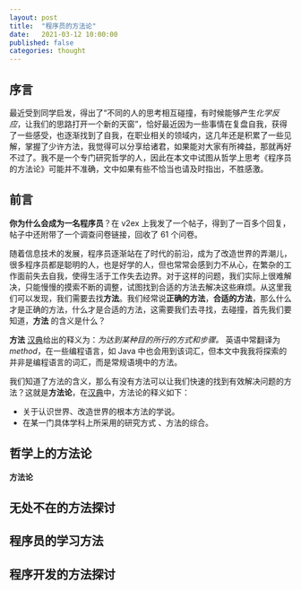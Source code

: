```yaml
---
layout: post
title:  "程序员的方法论"
date:   2021-03-12 10:00:00
published: false
categories: thought
---
```

## 序言

最近受到同学启发，得出了“不同的人的思考相互碰撞，有时候能够产生*化学反应*，让我们的思路打开一个新的天窗”，恰好最近因为一些事情在复盘自我，获得了一些感受，也逐渐找到了自我，在职业相关的领域内，这几年还是积累了一些见解，掌握了少许方法，我觉得可以分享给诸君，如果能对大家有所裨益，那就再好不过了。我不是一个专门研究哲学的人，因此在本文中试图从哲学上思考《程序员的方法论》可能并不准确，文中如果有些不恰当也请及时指出，不胜感激。

## 前言

**你为什么会成为一名程序员**？在 v2ex 上我发了一个帖子，得到了一百多个回复，帖子中还附带了一个调查问卷链接，回收了 61 个问卷。

随着信息技术的发展，程序员逐渐站在了时代的前沿，成为了改造世界的弄潮儿，很多程序员都是聪明的人，也是好学的人，但也常常会感到力不从心，在繁杂的工作面前失去自我，使得生活于工作失去边界。对于这样的问题，我们实际上很难解决，只能慢慢的摸索不断的调整，试图找到合适的方法去解决这些麻烦。从这里我们可以发现，我们需要去找**方法**。我们经常说**正确的方法**，**合适的方法**，那么什么才是正确的方法，什么才是合适的方法，这需要我们去寻找，去碰撞，首先我们要知道，**方法** 的含义是什么？

**方法** [汉典](https://www.zdic.net/hans/%E6%96%B9%E6%B3%95)给出的释义为：*为达到某种目的所行的方式和步骤。* 英语中常翻译为 *method*，在一些编程语言，如 Java 中也会用到该词汇，但本文中我我将探索的并非是编程语言的词汇，而是常规语境中的方法。

我们知道了方法的含义，那么有没有方法可以让我们快速的找到有效解决问题的方法？这就是**方法论**，在[汉典](https://www.zdic.net/hans/%E6%96%B9%E6%B3%95%E8%AE%BA)中，方法论的释义如下：

+ 关于认识世界、改造世界的根本方法的学说。
+ 在某一门具体学科上所采用的研究方式 、方法的综合。

## 哲学上的方法论

**方法论**

<!--维基百科 方法学（又称为方法论），是哲学用语，指的是研究如何处理问题的一个哲学分支。南宋哲学家朱熹的格物致知论是方法论的典型例子。法国哲学家笛卡儿在1637年出版的哲学论著《谈谈方法》，被认为是有关方法论的重用著作，影响了西方主流学界的思维方式、思想观念、和科学方法的发展，对西方近代科学的快速发展起了相当大的促进作用。


目录
1	定义
2	方法论的发展史
2.1	古中国
2.2	古典西方主流学派
2.2.1	现代复杂科学的出现
3	参考文献
3.1	引用
3.2	来源
4	外部链接
定义
一门学问采用的方法、规则与公理；
一种特定的做法或一套做法；
在某种知识的领域上，对探索知识的原则或做法而作之分析（梅里厄姆-韦伯斯特词典）。
方法学意味着的通用概念就是：在某一门学问或所要探索的知识领域上，对所使用之个别方法加以整合、比较探讨与批判。

大多数科学学问都有它们各自特定的研究方法；方法学的任务，在于提出一系列能够支持这些方法之准确性和有效适用的原理。换言之，方法学在于证明方法的有效或无效，并提出支持采取或不支持采取该方法的理由。

在软件工程与专案管理中，方法学通常是指一系列编撰好的建议方法，有时还包括训练材料、正规教育性程序、工作表和图像工具。与其被称为方法学，这些概念比较适合叫作方法。

方法论的发展史
古中国
参见：格物致知
公元前600年：孔子提出了正名的要求，并提出“能近取譬”和“举一反三”等类推方法。
公元前350年：墨子在《墨经》中阐述了力的概念和力矩原理、杠杆原理，也提出了“粒子论”的雏形，指出“端”是不占有空间的，是物体不可再细分的最小单位。
公元前300年：公孙龙通过对“白马非马”这一命题的具体分析，提出了“唯乎其彼此焉”的正名原则。
公元前250年：韩非提出了“矛盾”概念，揭示了矛盾律。
公元前250年：荀子系统化地整理了名家和墨家对儒家正名思想的逻辑学理论。
公元86年：王充在反对宗教神学的斗争中，著作了《论衡》，强调要通过论证而达到辨真伪、证是非、驳虚假的目的。
公元240年：王弼为代表的“言不尽意”论和欧阳建的“言尽意”论之间的辩论。
公元1000年：程朱学派把“理”作为思想本体，发展出由一理推知诸理的认识论观点，是北宋理学的主要内容。
古典西方主流学派
在1960年代以前，西方科学研究的方法，从机械到人体解剖的研究，基本是按照笛卡儿的《谈谈方法》进行的，对西方近代科学的飞速发展，起了相当大的促进作用。

笛卡儿在《谈谈方法》中指出，研究问题的方法分四个步骤：

永远不接受任何我自己不清楚的真理，就是说要尽量避免鲁莽和偏见，只能是根据自己的判断非常清楚和确定，没有任何值得怀疑的地方的真理。就是说只要没有经过自己切身体会的问题，不管有什么权威的结论，都可以怀疑。这就是著名的“怀疑一切”理论。例如亚里士多德曾下结论说，女人比男人少两颗牙齿。但事实并非如此。
可以将要研究的复杂问题，尽量分解为多个比较简单的小问题，一个一个地分开解决。
将这些小问题从简单到复杂排列，先从容易解决的问题着手。
将所有问题解决后，再综合起来检验，看是否完全，是否将问题彻底解决了。
现代复杂科学的出现
笛卡儿的方法论有其一定的缺陷，如人体功能，只是各部位机械的综合，而对其互相之间的作用则研究不透。直到阿波罗1号登月工程的出现，美国科学家才发现，有的复杂问题无法分解，必须以复杂的方法来对待，因此导致系统工程的出现，方法论的方法才第一次被综合性的方法所取代。系统工程的出现对许多大规模的西方传统科学起了相当大的促进作用，如环境科学，气象学，生物学，人工智能等等。 -->

## 无处不在的方法探讨

## 程序员的学习方法

## 程序开发的方法探讨